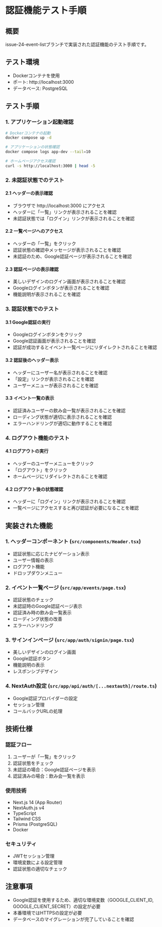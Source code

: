# 認証機能テスト手順

## 概要
issue-24-event-listブランチで実装された認証機能のテスト手順です。

## テスト環境
- Dockerコンテナを使用
- ポート: http://localhost:3000
- データベース: PostgreSQL

## テスト手順

### 1. アプリケーション起動確認
```bash
# Dockerコンテナの起動
docker compose up -d

# アプリケーションの状態確認
docker compose logs app-dev --tail=10

# ホームページアクセス確認
curl -s http://localhost:3000 | head -5
```

### 2. 未認証状態でのテスト

#### 2.1 ヘッダーの表示確認
- ブラウザで http://localhost:3000 にアクセス
- ヘッダーに「一覧」リンクが表示されることを確認
- 未認証状態では「ログイン」リンクが表示されることを確認

#### 2.2 一覧ページへのアクセス
- ヘッダーの「一覧」をクリック
- 認証状態の確認中メッセージが表示されることを確認
- 未認証のため、Google認証ページが表示されることを確認

#### 2.3 認証ページの表示確認
- 美しいデザインのログイン画面が表示されることを確認
- Googleログインボタンが表示されることを確認
- 機能説明が表示されることを確認

### 3. 認証状態でのテスト

#### 3.1 Google認証の実行
- Googleログインボタンをクリック
- Google認証画面が表示されることを確認
- 認証が成功するとイベント一覧ページにリダイレクトされることを確認

#### 3.2 認証後のヘッダー表示
- ヘッダーにユーザー名が表示されることを確認
- 「設定」リンクが表示されることを確認
- ユーザーメニューが表示されることを確認

#### 3.3 イベント一覧の表示
- 認証済みユーザーの飲み会一覧が表示されることを確認
- ローディング状態が適切に表示されることを確認
- エラーハンドリングが適切に動作することを確認

### 4. ログアウト機能のテスト

#### 4.1 ログアウトの実行
- ヘッダーのユーザーメニューをクリック
- 「ログアウト」をクリック
- ホームページにリダイレクトされることを確認

#### 4.2 ログアウト後の状態確認
- ヘッダーに「ログイン」リンクが表示されることを確認
- 一覧ページにアクセスすると再び認証が必要になることを確認

## 実装された機能

### 1. ヘッダーコンポーネント (`src/components/Header.tsx`)
- 認証状態に応じたナビゲーション表示
- ユーザー情報の表示
- ログアウト機能
- ドロップダウンメニュー

### 2. イベント一覧ページ (`src/app/events/page.tsx`)
- 認証状態のチェック
- 未認証時のGoogle認証ページ表示
- 認証済み時の飲み会一覧表示
- ローディング状態の改善
- エラーハンドリング

### 3. サインインページ (`src/app/auth/signin/page.tsx`)
- 美しいデザインのログイン画面
- Google認証ボタン
- 機能説明の表示
- レスポンシブデザイン

### 4. NextAuth設定 (`src/app/api/auth/[...nextauth]/route.ts`)
- Google認証プロバイダーの設定
- セッション管理
- コールバックURLの処理

## 技術仕様

### 認証フロー
1. ユーザーが「一覧」をクリック
2. 認証状態をチェック
3. 未認証の場合：Google認証ページを表示
4. 認証済みの場合：飲み会一覧を表示

### 使用技術
- Next.js 14 (App Router)
- NextAuth.js v4
- TypeScript
- Tailwind CSS
- Prisma (PostgreSQL)
- Docker

### セキュリティ
- JWTセッション管理
- 環境変数による設定管理
- 認証状態の適切なチェック

## 注意事項
- Google認証を使用するため、適切な環境変数（GOOGLE_CLIENT_ID, GOOGLE_CLIENT_SECRET）の設定が必要
- 本番環境ではHTTPSの設定が必要
- データベースのマイグレーションが完了していることを確認 
